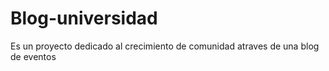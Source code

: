# Blog-universidad
Es un proyecto dedicado al crecimiento de comunidad atraves de una blog de eventos
